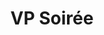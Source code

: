 ---
name: "Hélène Rabain"
title: "VP Soirée"
mail: "helene.rabain@ecl22.ec-lyon.fr"
image: "/image/team/Kora.jpeg"
---